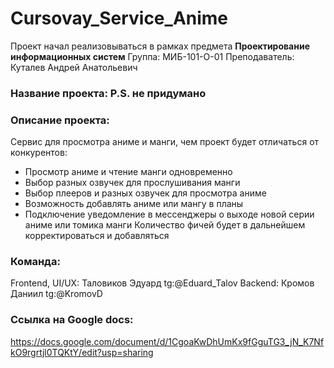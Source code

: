 # Cursovay_Service_Anime

Проект начал реализовываться в рамках предмета 	**Проектирование информационных систем**
Группа: МИБ-101-О-01
Преподаватель: Куталев Андрей Анатольевич

### Название проекта: P.S. не придумано

### Описание проекта:
Сервис для просмотра аниме и манги, чем проект будет отличаться от конкурентов:
- Просмотр аниме и чтение манги одновременно
- Выбор разных озвучек для прослушивания манги
- Выбор плееров и разных озвучек для просмотра аниме
- Возможность добавлять аниме или мангу в планы
- Подключение уведомление в мессенджеры о выходе новой серии аниме или томика манги
Количество фичей будет в дальнейшем корректироваться и добавляться

### Команда:
Frontend, UI/UX: Таловиков Эдуард tg:@Eduard_Talov
Backend: Кромов Даниил tg:@KromovD

### Ссылка на Google docs:
https://docs.google.com/document/d/1CgoaKwDhUmKx9fGguTG3_jN_K7NfkO9rgrtjl0TQKtY/edit?usp=sharing
